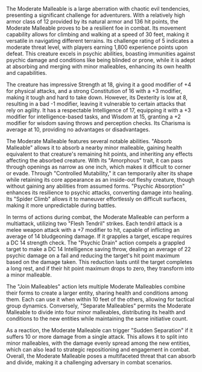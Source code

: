 The Moderate Malleable is a large aberration with chaotic evil tendencies, presenting a significant challenge for adventurers. With a relatively high armor class of 12 provided by its natural armor and 136 hit points, the Moderate Malleable proves to be a resilient foe in combat. Its movement capability allows for climbing and walking at a speed of 30 feet, making it versatile in navigating different terrains. Its challenge rating of 5 indicates a moderate threat level, with players earning 1,800 experience points upon defeat. This creature excels in psychic abilities, boasting immunities against psychic damage and conditions like being blinded or prone, while it is adept at absorbing and merging with minor malleables, enhancing its own health and capabilities.

The creature has impressive Strength at 18, giving it a good modifier of +4 for physical attacks, and a strong Constitution of 16 with a +3 modifier, making it tough and hard to take down. However, its Dexterity is low at 8, resulting in a bad -1 modifier, leaving it vulnerable to certain attacks that rely on agility. It has a respectable Intelligence of 17, equipping it with a +3 modifier for intelligence-based tasks, and Wisdom at 15, granting a +2 modifier for wisdom saving throws and perception checks. Its Charisma is average at 10, providing no advantages or disadvantages.

The Moderate Malleable features several notable abilities. "Absorb Malleable" allows it to absorb a nearby minor malleable, gaining health equivalent to that creature's remaining hit points, and inheriting any effects affecting the absorbed creature. With its "Amorphous" trait, it can pass through openings as narrow as one inch, which makes it difficult to corner or evade. Through "Controlled Mutability," it can temporarily alter its shape while retaining its core appearance as an inside-out fleshy creature, though without gaining any abilities from assumed forms. "Psychic Absorption" enhances its resilience to psychic attacks, converting damage into healing. Its "Spider Climb" allows it to maneuver effortlessly on difficult surfaces, making it more unpredictable during battles.

In terms of actions during combat, the Moderate Malleable can perform a multiattack, utilizing two "Flesh Tendril" strikes. Each tendril attack is a melee weapon attack with a +7 modifier to hit, capable of inflicting an average of 14 bludgeoning damage. If it grapples a target, escape requires a DC 14 strength check. The "Psychic Drain" action compels a grappled target to make a DC 14 Intelligence saving throw, dealing an average of 22 psychic damage on a fail and reducing the target's hit point maximum based on the damage taken. This reduction lasts until the target completes a long rest, and if their hit point maximum drops to zero, they transform into a minor malleable. 

The "Join Malleables" action lets multiple Moderate Malleables combine their forms to create a larger entity, sharing health and conditions among them. Each can use it when within 10 feet of the others, allowing for tactical group dynamics. Conversely, "Separate Malleables" permits the Moderate Malleable to divide into four minor malleables, distributing its health and conditions to the new entities while maintaining the same initiative count.

As a reaction, the Moderate Malleable can trigger "Sudden Separation" if it suffers 10 or more damage from a single attack. This allows it to split into minor malleables, with the damage evenly spread among the new entities, which can also lead to strategic repositioning and engagement in combat. Overall, the Moderate Malleable poses a multifaceted threat that can absorb and divide, making it a challenging adversary in combat scenarios.